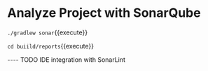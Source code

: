 # Analyze Project with SonarQube #

`./gradlew sonar`{{execute}}

`cd buiild/reports`{{execute}}






---- TODO
IDE integration with SonarLint